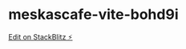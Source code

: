 # meskascafe-vite-bohd9i

[Edit on StackBlitz ⚡️](https://stackblitz.com/edit/meskascafe-vite-bohd9i)